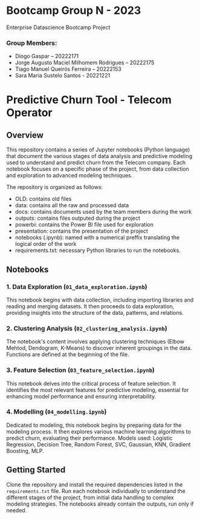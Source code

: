 # Bootcamp Group N - 2023
Enterprise Datascience Bootcamp Project
### Group Members:
- Diogo Gaspar – 20222171
- Jorge Augusto Maciel Milhomem Rodrigues – 20222175
- Tiago Manuel Queirós Ferreira – 20222153
- Sara Maria Sustelo Santos - 20221221

# Predictive Churn Tool - Telecom Operator

## Overview
This repository contains a series of Jupyter notebooks (Python language) that document the various stages of data analysis and predictive modeling used to understand and predict churn from the Telecom company. Each notebook focuses on a specific phase of the project, from data collection and exploration to advanced modeling techniques.

The repository is organized as follows:
- OLD: contains old files
- data: contains all the raw and processed data
- docs: contains documents used by the team members during the work
- outputs: contains files outputed during the project
- powerbi: contains the Power BI file used for exploration
- presentation: contains the presentation of the project
- notebooks (.ipynb): named with a numerical preffix translating the logical order of the work
- requirements.txt: necessary Python libraries to run the notebooks.

## Notebooks

### 1. Data Exploration (`01_data_exploration.ipynb`)
This notebook begins with data collection, including importing libraries and reading and merging datasets. It then proceeds to data exploration, providing insights into the structure of the data, patterns, and relations.

### 2. Clustering Analysis (`02_clustering_analysis.ipynb`)
The notebook's content involves applying clustering techniques (Elbow Mehtod, Dendogram, K-Means) to discover inherent groupings in the data. Functions are defined at the beginning of the file.

### 3. Feature Selection (`03_feature_selection.ipynb`)
This notebook delves into the critical process of feature selection. It identifies the most relevant features for predictive modeling, essential for enhancing model performance and ensuring interpretability.

### 4. Modelling (`04_modelling.ipynb`)
Dedicated to modeling, this notebook begins by preparing data for the modeling process. It then explores various machine learning algorithms to predict churn, evaluating their performance. Models used: Logistic Regression, Decision Tree, Random Forest, SVC, Gaussian, KNN, Gradient Boosting, MLP.

## Getting Started
Clone the repository and install the required dependencies listed in the `requirements.txt` file. Run each notebook individually to understand the different stages of the project, from initial data handling to complex modeling strategies. The notebooks already contain the outputs, run only if needed.